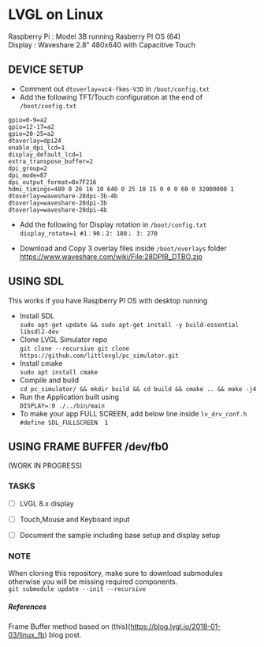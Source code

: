 # LVGL on Linux

Raspberry Pi : Model 3B running Rasberry PI OS (64)   
Display : Waveshare 2.8" 480x640 with Capacitive Touch


## DEVICE SETUP
- Comment out `dtoverlay=vc4-fkms-V3D` in `/boot/config.txt`
- Add the following TFT/Touch configuration at the end of `/boot/config.txt`
```
gpio=0-9=a2
gpio=12-17=a2
gpio=20-25=a2
dtoverlay=dpi24
enable_dpi_lcd=1
display_default_lcd=1
extra_transpose_buffer=2
dpi_group=2
dpi_mode=87
dpi_output_format=0x7F216
hdmi_timings=480 0 26 16 10 640 0 25 10 15 0 0 0 60 0 32000000 1
dtoverlay=waveshare-28dpi-3b-4b
dtoverlay=waveshare-28dpi-3b
dtoverlay=waveshare-28dpi-4b
```
- Add the following for Display rotation in `/boot/config.txt`   
`display_rotate=1 #1：90；2: 180； 3: 270`


- Download and Copy 3 overlay files inside `/boot/overlays` folder
https://www.waveshare.com/wiki/File:28DPIB_DTBO.zip

## USING SDL
This works if you have Raspberry PI OS with desktop running
- Install SDL   
`sudo apt-get update && sudo apt-get install -y build-essential libsdl2-dev`
- Clone LVGL Simulator repo    
`git clone --recursive git clone https://github.com/littlevgl/pc_simulator.git`
- Install cmake    
`sudo apt install cmake`   
- Compile and build   
`cd pc_simulator/ && mkdir build && cd build && cmake .. && make -j4`
- Run the Application built using   
`DISPLAY=:0 ./../bin/main`
- To make your app FULL SCREEN, add below line inside `lv_drv_conf.h`   
`#define SDL_FULLSCREEN  1`

## USING FRAME BUFFER /dev/fb0 
(WORK IN PROGRESS)   


### TASKS
- [ ] LVGL 8.x display  
- [ ] Touch,Mouse and Keyboard input  
- [ ] Document the sample including base setup and display setup  


### NOTE
When cloning this repository, make sure to download submodules otherwise you will be missing required components.   
`git submodule update --init --recursive`

##### References
Frame Buffer method based on (this)(https://blog.lvgl.io/2018-01-03/linux_fb) blog post.
